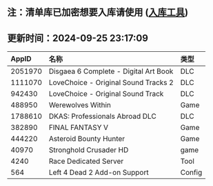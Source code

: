 ## 注：清单库已加密想要入库请使用 ([入库工具](https://github.com/BlankTMing/ManifestAutoUpdate/releases))

## 更新时间：2024-09-25 23:17:09
| AppID | 名称 | 类型  |
| :-------------------- | :----------------------------- | :----------- |
| 2051970 | Disgaea 6 Complete - Digital Art Book| DLC |
| 1111070 | LoveChoice - Original Sound Tracks 2| DLC |
| 942430 | LoveChoice - Original Sound Track| DLC |
| 488950 | Werewolves Within| Game |
| 1788610 | DKAS: Professionals Abroad DLC| DLC |
| 382890 | FINAL FANTASY V| Game |
| 444220 | Asteroid Bounty Hunter| Game |
| 40970 | Stronghold Crusader HD| game |
| 4240 | Race Dedicated Server| Tool |
| 564 | Left 4 Dead 2 Add-on Support| Config |
